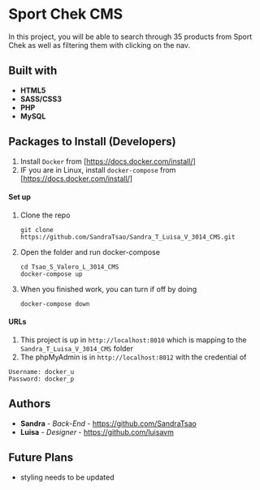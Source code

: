 # Sport Chek CMS

<!-- <img src="/public/images/logo.svg" width="150"> -->

In this project, you will be able to search through 35 products from Sport Chek as well as filtering them with clicking on the nav.

## Built with
* **HTML5**
* **SASS/CSS3**
* **PHP**
* **MySQL**


## Packages to Install (Developers)

1. Install `Docker` from [https://docs.docker.com/install/] 
2. IF you are in Linux, install `docker-compose` from [https://docs.docker.com/install/]


#### Set up
1. Clone the repo
   ```
   git clone https://github.com/SandraTsao/Sandra_T_Luisa_V_3014_CMS.git
   ```
2. Open the folder and run docker-compose
   ```
   cd Tsao_S_Valero_L_3014_CMS
   docker-compose up
   ```
3. When you finished work, you can turn if off by doing 
   ```
   docker-compose down
   ```

#### URLs
1. This project is up in `http://localhost:8010` which is mapping to the `Sandra_T_Luisa_V_3014_CMS` folder
2. The phpMyAdmin is in `http://localhost:8012` with the credential of 
```
Username: docker_u
Password: docker_p
```

## Authors

* **Sandra** - *Back-End* - https://github.com/SandraTsao
* **Luisa** - *Designer* - https://github.com/luisavm

## Future Plans
- styling needs to be updated
